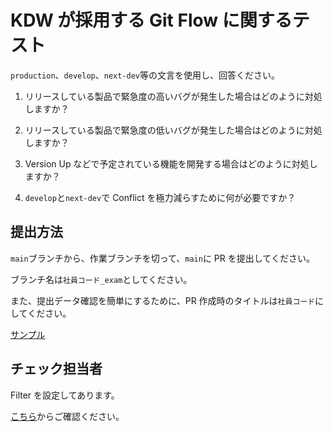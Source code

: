 # KDW が採用する Git Flow に関するテスト

`production`、`develop`、`next-dev`等の文言を使用し、回答ください。

1. リリースしている製品で緊急度の高いバグが発生した場合はどのように対処しますか？

1. リリースしている製品で緊急度の低いバグが発生した場合はどのように対処しますか？

1. Version Up などで予定されている機能を開発する場合はどのように対処しますか？

1. `develop`と`next-dev`で Conflict を極力減らすために何が必要ですか？

## 提出方法

`main`ブランチから、作業ブランチを切って、`main`に PR を提出してください。

ブランチ名は`社員コード_exam`としてください。

また、提出データ確認を簡単にするために、PR 作成時のタイトルは`社員コード`にしてください。

[サンプル](https://github.com/KDW-DevDiv/git-starter-practice/pull/43)

## チェック担当者

Filter を設定してあります。

[こちら](https://github.com/KDW-DevDiv/git-starter-practice/pulls?q=is%3Apr+is%3Aopen+base%3Amain)からご確認ください。
